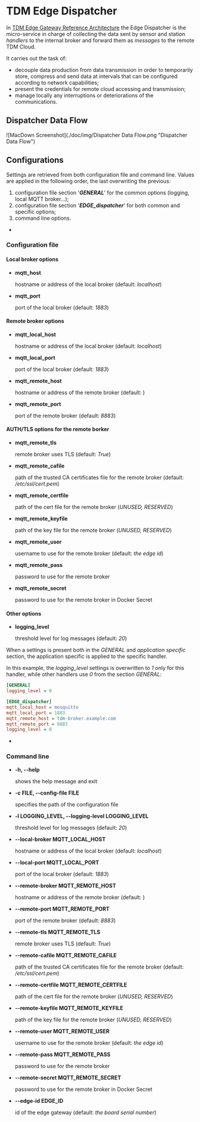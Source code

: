 # TDM Edge Dispatcher
In [TDM Edge Gateway Reference Architecture](http://www.tdm-project.it/en/) the
Edge Dispatcher is the micro-service in charge of collecting the data sent by
sensor and station *handlers* to the internal broker and forward them as *messages* to
the remote TDM Cloud.

It carries out the task of:

- decouple data production from data transmission in order to temporarily
  store, compress and send data at intervals that can be configured according
  to network capabilities;
- present the credentials for remote cloud accessing and transmission;
- manage locally any interruptions or deteriorations of the communications.

## Dispatcher Data Flow
![MacDown Screenshot](./doc/img/Dispatcher Data Flow.png "Dispatcher Data Flow")

## Configurations
Settings are retrieved from both configuration file and command line.
Values are applied in the following order, the last overwriting the previous:

1. configuration file section '***GENERAL***' for the common options (logging, local MQTT broker...);
2. configuration file section '***EDGE\_dispatcher***' for both common and specific options;
3. command line options.

-
### Configuration file
#### Local broker options
* **mqtt\_host**

   hostname or address of the local broker (default: *localhost*)

* **mqtt\_port**

   port of the local broker (default: *1883*)

#### Remote broker options
* **mqtt\_local\_host**

	hostname or address of the local broker (default: *localhost*)

* **mqtt\_local\_port**

	port of the local broker (default: *1883*)

* **mqtt\_remote\_host**

	hostname or address of the remote broker (default: )

* **mqtt\_remote\_port**

	port of the remote broker (default: *8883*)

#### AUTH/TLS options for the remote borker
* **mqtt\_remote\_tls**

	remote broker uses TLS (default: *True*)

* **mqtt\_remote\_cafile**

	path of the trusted CA certificates file for the remote broker (default: */etc/ssl/cert.pem*)

* **mqtt\_remote\_certfile**

	path of the cert file for the remote broker (*UNUSED, RESERVED*)

* **mqtt\_remote\_keyfile**

	path of the key file for the remote broker (*UNUSED, RESERVED*)

* **mqtt\_remote\_user**

	username to use for the remote broker (default: *the edge id*)

* **mqtt\_remote\_pass**

	password to use for the remote broker

* **mqtt\_remote\_secret**

	password to use for the remote broker in Docker Secret

#### Other options
* **logging\_level**

   threshold level for log messages (default: *20*)


When a settings is present both in the *GENERAL* and *application specific*  section, the application specific is applied to the specific handler.

In this example, the *logging\_level* settings is overwritten to *1* only for this handler, while other handlers use *0* from the section *GENERAL*:

```ini
[GENERAL]
logging_level = 0

[EDGE_dispatcher]
mqtt_local_host = mosquitto
mqtt_local_port = 1883
mqtt_remote_host = tdm-broker.example.com
mqtt_remote_port = 8883
logging_level = 0
```

-
### Command line
-  **-h, --help**

	shows the help message and exit

-  **-c FILE, --config-file FILE**

	specifies the path of the configuration file

-  **-l LOGGING\_LEVEL, --logging-level LOGGING\_LEVEL**

	threshold level for log messages (default: *20*)

-  **--local-broker MQTT\_LOCAL\_HOST**

	hostname or address of the local broker (default: *localhost*)

-  **--local-port MQTT\_LOCAL\_PORT**

	port of the local broker (default: *1883*)

-  **--remote-broker MQTT\_REMOTE\_HOST**

	hostname or address of the remote broker (default: )

-  **--remote-port MQTT\_REMOTE\_PORT**

	port of the remote broker (default: *8883*)

-  **--remote-tls MQTT\_REMOTE\_TLS**

	remote broker uses TLS (default: *True*)

-  **--remote-cafile MQTT\_REMOTE\_CAFILE**

	path of the trusted CA certificates file for the remote broker (default: */etc/ssl/cert.pem*)

-  **--remote-certfile MQTT\_REMOTE\_CERTFILE**

	path of the cert file for the remote broker (*UNUSED, RESERVED*)

-  **--remote-keyfile MQTT\_REMOTE\_KEYFILE**

	path of the key file for the remote broker (*UNUSED, RESERVED*)

-  **--remote-user MQTT\_REMOTE\_USER**

	username to use for the remote broker (default: *the edge id*)

-  **--remote-pass MQTT\_REMOTE\_PASS**

	password to use for the remote broker

-  **--remote-secret MQTT\_REMOTE\_SECRET**

	password to use for the remote broker in Docker Secret

-  **--edge-id EDGE\_ID**

	id of the edge gateway (default: *the board serial number*)
